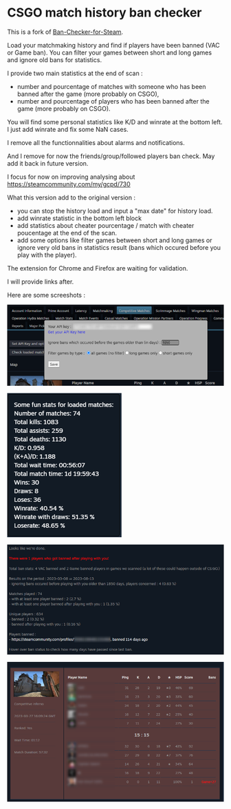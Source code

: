 # CSGO match history ban checker

This is a fork of [Ban-Checker-for-Steam](https://github.com/ge-ku/Ban-Checker-for-Steam).

Load your matchmaking history and find if players have been banned (VAC or Game ban). You can filter your games between short and long games and ignore old bans for statistics.

I provide two main statistics at the end of scan :
- number and pourcentage of matches with someone who has been banned after the game (more probably on CSGO),
- number and pourcentage of players who has been banned after the game (more probably on CSGO).

You will find some personal statistics like K/D and winrate at the bottom left. I just add winrate and fix some NaN cases.

I remove all the functionnalities about alarms and notifications.

And I remove for now the friends/group/followed players ban check. May add it back in future version.

I focus for now on improving analysing about https://steamcommunity.com/my/gcpd/730

What this version add to the original version :
- you can stop the history load and input a "max date" for history load.
- add winrate statistic in the bottom left block
- add statistics about cheater pourcentage / match with cheater poucentage at the end of the scan.
- add some options like filter games between short and long games or ignore very old bans in statistics result (bans which occured before you play with the player).

The extension for Chrome and Firefox are waiting for validation.

I will provide links after.

Here are some screeshots :

![Winrate](./readme/options.png)

![Loading](./readme/statistics.png)

![Results](./readme/results.png)

![Highlight](./readme/highlight.png)